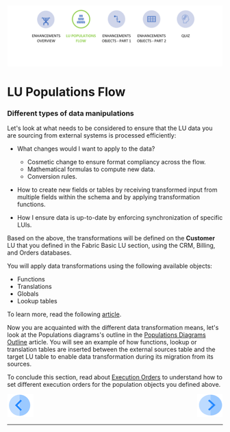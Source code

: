 
![](/academy/Training_Level_1/05_LU_Enhancements/images/EnhancementPopMapState.PNG)                                                    

#   LU Populations Flow

 

### Different types of data manipulations

Let's look at what needs to be considered to ensure that the LU data you are sourcing from external systems is processed efficiently: 

- What changes would I want to apply to the data?

  - Cosmetic change to ensure format compliancy across the flow.
  - Mathematical formulas to compute new data. 
  - Conversion rules. 

- How to create new fields or tables by receiving transformed input from multiple fields within the schema and by applying transformation functions.

- How I ensure data is up-to-date by enforcing synchronization of specific LUIs.

  

Based on the above, the transformations will be defined on the **Customer** LU that you defined in the Fabric Basic LU section, using the CRM, Billing, and Orders databases. 



You will apply data transformations using the following available objects:

- Functions
- Translations
- Globals
- Lookup tables

To learn more, read the following [article](/articles/07_table_population/06_table_population_transformation_rules.md).



Now you are acquainted with the different data transformation means, let's look at the Populations diagrams's outline in the [Populations Diagrams Outline](/articles/07_table_population/12_table_population_diagram_outline.md) article. You will see an example of how functions, lookup or translation tables are inserted between the external sources table and the target LU table to enable data transformation during its migration from its sources.  

To conclude this section, read about [Execution Orders](/articles/07_table_population/13_LU_table_population_execution_order.md) to understand how to set different execution orders for the population objects you defined above. 







[![Previous](/articles/images/Previous.png)](/academy/Training_Level_1/05_LU_Enhancements/01_LU_Enhancement_overview.md)[<img align="right" width="60" height="54" src="/articles/images/Next.png">](/academy/Training_Level_1/05_LU_Enhancements/03_LU_Enhancements_Functions_flow.md)

------

